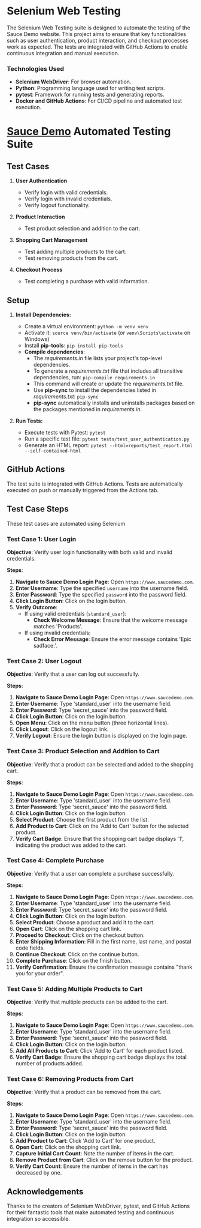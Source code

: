 # Selenium Web Testing
The Selenium Web Testing suite is designed to automate the testing of the Sauce Demo website. This project aims to ensure that key functionalities such as user authentication, product interaction, and checkout processes work as expected. The tests are integrated with GitHub Actions to enable continuous integration and manual execution.

### Technologies Used

- **Selenium WebDriver**: For browser automation.
- **Python**: Programming language used for writing test scripts.
- **pytest**: Framework for running tests and generating reports.
- **Docker and GitHub Actions**: For CI/CD pipeline and automated test execution.

# [Sauce Demo](https://www.saucedemo.com/) Automated Testing Suite

## Test Cases

1. **User Authentication**
   - Verify login with valid credentials.
   - Verify login with invalid credentials.
   - Verify logout functionality.

2. **Product Interaction**
   - Test product selection and addition to the cart.

3. **Shopping Cart Management**
   - Test adding multiple products to the cart.
   - Test removing products from the cart.

4. **Checkout Process**
   - Test completing a purchase with valid information.

## Setup

1. **Install Dependencies:**
   - Create a virtual environment: `python -m venv venv`
   - Activate it: `source venv/bin/activate` (or `venv\Scripts\activate` on Windows)
   - Install **pip-tools**: `pip install pip-tools`
   - **Compile dependencies**:
     - The *requirements.in* file lists your project's top-level dependencies.
     - To generate a *requirements.txt* file that includes all transitive dependencies, run: `pip-compile requirements.in`
     - This command will create or update the *requirements.txt* file.
     - Use **pip-sync** to install the dependencies listed in *requirements.txt*: `pip-sync`
     - **pip-sync** automatically installs and uninstalls packages based on the packages mentioned in *requirements.in*.

2. **Run Tests:**
   - Execute tests with Pytest: `pytest`
   - Run a specific test file: `pytest tests/test_user_authentication.py`
   - Generate an HTML report: `pytest --html=reports/test_report.html --self-contained-html`

## GitHub Actions

The test suite is integrated with GitHub Actions. Tests are automatically executed on push or manually triggered from the Actions tab.

## Test Case Steps

These test cases are automated using Selenium

### Test Case 1: User Login

**Objective**: Verify user login functionality with both valid and invalid credentials.

**Steps**:
1. **Navigate to Sauce Demo Login Page**: Open `https://www.saucedemo.com`.
2. **Enter Username**: Type the specified `username` into the username field.
3. **Enter Password**: Type the specified `password` into the password field.
4. **Click Login Button**: Click on the login button.
5. **Verify Outcome**:
   - If using valid credentials (`standard_user`):
     - **Check Welcome Message**: Ensure that the welcome message matches 'Products'.
   - If using invalid credentials:
     - **Check Error Message**: Ensure the error message contains 'Epic sadface:'.

### Test Case 2: User Logout

**Objective**: Verify that a user can log out successfully.

**Steps**:
1. **Navigate to Sauce Demo Login Page**: Open `https://www.saucedemo.com`.
2. **Enter Username**: Type 'standard_user' into the username field.
3. **Enter Password**: Type 'secret_sauce' into the password field.
4. **Click Login Button**: Click on the login button.
5. **Open Menu**: Click on the menu button (three horizontal lines).
6. **Click Logout**: Click on the logout link.
7. **Verify Logout**: Ensure the login button is displayed on the login page.

### Test Case 3: Product Selection and Addition to Cart

**Objective**: Verify that a product can be selected and added to the shopping cart.

**Steps**:
1. **Navigate to Sauce Demo Login Page**: Open `https://www.saucedemo.com`.
2. **Enter Username**: Type 'standard_user' into the username field.
3. **Enter Password**: Type 'secret_sauce' into the password field.
4. **Click Login Button**: Click on the login button.
5. **Select Product**: Choose the first product from the list.
6. **Add Product to Cart**: Click on the 'Add to Cart' button for the selected product.
7. **Verify Cart Badge**: Ensure that the shopping cart badge displays '1', indicating the product was added to the cart.

### Test Case 4: Complete Purchase

**Objective**: Verify that a user can complete a purchase successfully.

**Steps**:
1. **Navigate to Sauce Demo Login Page**: Open `https://www.saucedemo.com`.
2. **Enter Username**: Type 'standard_user' into the username field.
3. **Enter Password**: Type 'secret_sauce' into the password field.
4. **Click Login Button**: Click on the login button.
5. **Select Product**: Choose a product and add it to the cart.
6. **Open Cart**: Click on the shopping cart link.
7. **Proceed to Checkout**: Click on the checkout button.
8. **Enter Shipping Information**: Fill in the first name, last name, and postal code fields.
9. **Continue Checkout**: Click on the continue button.
10. **Complete Purchase**: Click on the finish button.
11. **Verify Confirmation**: Ensure the confirmation message contains "thank you for your order".

### Test Case 5: Adding Multiple Products to Cart

**Objective**: Verify that multiple products can be added to the cart.

**Steps**:
1. **Navigate to Sauce Demo Login Page**: Open `https://www.saucedemo.com`.
2. **Enter Username**: Type 'standard_user' into the username field.
3. **Enter Password**: Type 'secret_sauce' into the password field.
4. **Click Login Button**: Click on the login button.
5. **Add All Products to Cart**: Click 'Add to Cart' for each product listed.
6. **Verify Cart Badge**: Ensure the shopping cart badge displays the total number of products added.

### Test Case 6: Removing Products from Cart

**Objective**: Verify that a product can be removed from the cart.

**Steps**:
1. **Navigate to Sauce Demo Login Page**: Open `https://www.saucedemo.com`.
2. **Enter Username**: Type 'standard_user' into the username field.
3. **Enter Password**: Type 'secret_sauce' into the password field.
4. **Click Login Button**: Click on the login button.
5. **Add Product to Cart**: Click 'Add to Cart' for one product.
6. **Open Cart**: Click on the shopping cart link.
7. **Capture Initial Cart Count**: Note the number of items in the cart.
8. **Remove Product from Cart**: Click on the remove button for the product.
9. **Verify Cart Count**: Ensure the number of items in the cart has decreased by one.

## Acknowledgements

Thanks to the creators of Selenium WebDriver, pytest, and GitHub Actions for their fantastic tools that make automated testing and continuous integration so accessible.